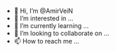 - 👋 Hi, I’m @AmirVeiN
- 👀 I’m interested in ...
- 🌱 I’m currently learning ...
- 💞️ I’m looking to collaborate on ...
- 📫 How to reach me ...

<!---
AmirVeiN/AmirVeiN is a ✨ special ✨ repository because its `README.md` (this file) appears on your GitHub profile.
You can click the Preview link to take a look at your changes.
--->

